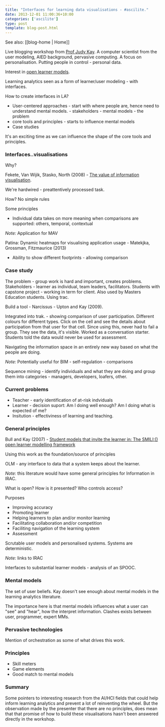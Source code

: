 ```yaml
---
title: "Interfaces for learning data visualisations - #ascilite."
date: 2013-12-01 11:00:36+10:00
categories: ['ascilite']
type: post
template: blog-post.html
---
```


See also: [[blog-home | Home]]

Live blogging workshop from [Prof Judy Kay](http://sydney.edu.au/engineering/it/~judy/). A computer scientist from the user modeling, AIED background, pervasive computing. A focus on personalisation. Putting people in control - personal data.

Interest in [open learner models](http://sydney.edu.au/engineering/it/~judy/Homec/Pubs/2012_Metacog_Bull.pdf).

Learning analytics seen as a form of learner/user modeling - with interfaces.

How to create interfaces in LA?

- User-centered approaches - start with where people are, hence need to understand mental models. - stakeholders - mental models - the problem
- core tools and principles - starts to influence mental models
- Case studies

It's an exciting time as we can influence the shape of the core tools and principles.

### Interfaces..visualisations

Why?

Fekete, Van Wijik, Stasko, North (2008) - [The value of information visualisation](http://link.springer.com/chapter/10.1007/978-3-540-70956-5_1).

We're hardwired - preattentively processed task.

How? No simple rules

Some principles

- Individual data takes on more meaning when comparisons are supported: others, temporal, contextual

_Note:_ Application for MAV

Patina: Dynamic heatmaps for visualising application usage - Matekjka, Grossman, Fitzmaurice (2013)

- Ability to show different footprints - allowing comparison

### Case study

The problem - group work is hard and important, creates problems. Stakeholders - learner as individual, team leaders, facilitators. Students with capstone project - working in term for client. Also used by Masters Education students. Using trac.

Build a tool - Narcissus - Upton and Kay (2009).

Integrated into trak. - showing comparison of user participation. Different colours for different types. Click on the cell and see the details about participation from that user for that cell. Since using this, never had to fail a group. They see the data, it's visible. Worked as a conversation starter. Students told the data would never be used for assessment.

Navigating the information space in an entirely new way based on what the people are doing.

_Note:_ Potentially useful for BIM - self-regulation - comparisons

Sequence mining - identify individuals and what they are doing and group them into categories - managers, developers, loafers, other.

### Current problems

- Teacher - early identification of at-risk indviduals
- Learner - decision suport: Am I doing well enough? Am I doing what is expected of me?
- Insitution - effectiviness of learning and teaching.

### General principles

Bull and Kay (2007) - [Student models that invite the learner in: The SMILI:() open learner modelling framework](http://iospress.metapress.com/content/d1363l5752666874/)

Using this work as the foundation/source of principles

OLM - any interface to data that a system keeps about the learner.

_Note:_ this literature would have some general principles for Information in IRAC.

What is open? How is it presented? Who controls access?

Purposes

- Improving accuracy
- Promoting learner
- Helping learners to plan and/or monitor learning
- Facilitating collaboration and/or competition
- Faciliting navigation of the learning system
- Assessment

Scrutable user models and personalised systems. Systems are deterministic.

_Note:_ links to IRAC

Interfaces to substantial learner models - analysis of an SPOOC.

### Mental models

The set of user beliefs. Kay doesn't see enough about mental models in the learning analytics literature.

The importance here is that mental models influences what a user can "see" and "hear", how the interpret information. Clashes exists between user, programmer, expert MMs.

### Pervasive technologies

Mention of orchestration as some of what drives this work.

### Principles

- Skill meters
- Game elements
- Good match to mental models

### Summary

Some pointers to interesting research from the AI/HCI fields that could help inform learning analytics and prevent a lot of reinventing the wheel. But the observation made by the presenter that there are no principles, does mean that that promise of how to build these visualisations hasn't been answered directly in the workshop.